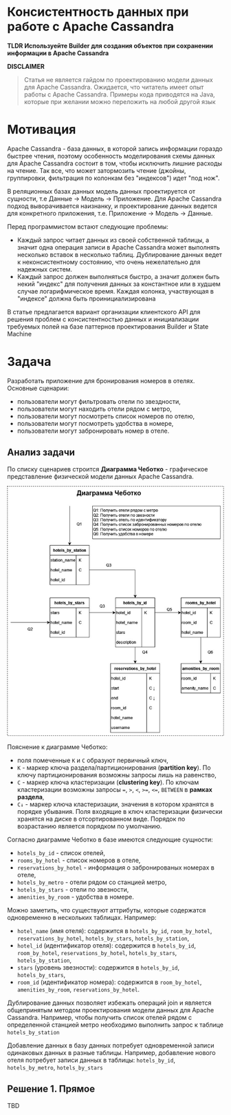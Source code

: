 # Консистентность данных при работе с Apache Cassandra

**TLDR Используейте Builder для создания объектов при сохранении информации в Apache Cassandra**

**DISCLAIMER**

> Статья не является гайдом по проектированию модели данных для Apache Cassandra. Ожидается, что читатель имеет опыт работы с Apache Cassandra. Примеры кода приводятся на Java, которые при желании можно переложить на любой другой язык

# Мотивация

Apache Cassandra - база данных, в которой запись информации гораздо быстрее чтения, поэтому особенность моделирования схемы данных для Apache Cassandra состоит в том, чтобы исключить лишние расходы на чтение. Так все, что может затормозить чтение (джойны, группировки, фильтрация по колонкам без "индексов") идет "под нож".

В реляционных базах данных модель данных проектируется от сущности, т.е Данные -> Модель -> Приложение. Для Apache Cassandra подход выворачивается наизнанку, и проектирование данных ведется для конкретного приложения, т.е. Приложение -> Модель -> Данные.

Перед программистом встают следующие проблемы:

- Каждый запрос читает данных из своей собственной таблицы, а значит одна операция записи в Apache Cassandra может выполнять несколько вставок в несколько таблиц. Дублирование данных ведет к неконсистентному состоянию, что очень нежелательно для надежных систем.
- Каждый запрос должен выполняться быстро, а значит должен быть некий "индекс" для получения данных за константное или в худшем случае логарифмическое время. Каждая колонка, участвующая в "индексе" должна быть проинициализирована

В статье предлагается вариант организации клиентского API для решения проблем с консистентностью данных и инициализации требуемых полей на базе паттернов проектирования Builder и State Machine

# Задача

Разработать приложение для бронирования номеров в отелях. Основные сценарии:

- пользователи могут фильтровать отели по звездности,
- пользователи могут находить отели рядом с метро,
- пользователи могут посмотреть список номеров по отелю,
- пользователи могут посмотреть удобства в номере,
- пользователи могут забронировать номер в отеле.
 
## Анализ задачи

По списку сценариев строится **Диаграмма Чеботко** - графическое представление физической модели данных Apache Cassandra.

![Chebotko Diagram](images/Hotels_Chebotko.jpg)

Пояснение к диаграмме Чеботко:

- поля помеченные `K` и `C` образуют первичный ключ,
- `K` - маркер ключа раздела/партиционирования (**partition key**). По ключу партиционирования возможны запросы лишь на равенство,
- `C` - маркер ключа кластеризации (**clustering key**). По ключам кластеризации возможны запросы `=`, `>`, `<`, `>=`, `<=`, `BETWEEN` в **рамках раздела**,
- `C↓` - маркер ключа кластеризации, значения в котором хранятся в порядке убывания. Поля входящие в ключ кластеризации физически хранятся на диске в отсортированном виде. Порядок по возрастанию является порядком по умолчанию.

Согласно диаграмме Чеботко в базе имеются следующие сущности:

- `hotels_by_id` - список отелей,
- `rooms_by_hotel` - список номеров в отеле,
- `reservations_by_hotel` - информация о забронированых номерах в отеле,
- `hotels_by_metro` - отели рядом со станцией метро,
- `hotels_by_stars` - отели по звезности,
- `amenities_by_room` - удобства в номере.

Можно заметить, что существуют аттрибуты, которые содержатся одновременно в нескольких таблицах. Например:

- `hotel_name` (имя отеля): содержится в `hotels_by_id`, `room_by_hotel`, `reservations_by_hotel`, `hotels_by_stars`, `hotels_by_station`,
- `hotel_id` (идентификатор отеля): содержится в `hotels_by_id`, `room_by_hotel`, `reservations_by_hotel`, `hotels_by_stars`, `hotels_by_station`,
- `stars` (уровень звезности): содержится в `hotels_by_id`, `hotels_by_stars`,
- `room_id` (идентификатор номера): содержится в `room_by_hotel`, `amenities_by_room`, `reservations_by_hotel`.

Дублирование данных позволяет избежать операций join и является общепринятым методом проектирования модели данных для Apache Cassandra. Например, чтобы получить список отелей рядом с определенной станцией метро необходимо выполнить запрос к таблице `hotels_by_station`

Добавление данных в базу данных потребует одновременной записи одинаковых данных в разные таблицы. Например, добавление нового отеля потребует записи данных в таблицы: `hotels_by_id`, `hotels_by_metro`, `hotels_by_stars`

## Решение 1. Прямое

TBD